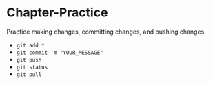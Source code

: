 # Chapter-Practice
Practice making changes, committing changes, and pushing changes.
- `git add *`
- `git commit -m "YOUR_MESSAGE"`
- `git push`
- `git status`
- `git pull`
